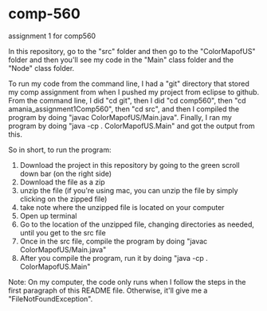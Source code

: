 # comp-560
assignment 1 for comp560

In this repository, go to the "src" folder and then go to the "ColorMapofUS" folder and then you'll see my code in the "Main" class folder and the "Node" class folder.


To run my code from the command line, I had a "git" directory that stored my comp assignment from when I pushed my project from eclipse to github. From the command line, I did "cd git", then I did "cd comp560", then "cd amania_assignment1Comp560", then "cd src", and then I compiled the program by doing "javac ColorMapofUS/Main.java". Finally, I ran my program by doing "java -cp . ColorMapofUS.Main" and got the output from this.


So in short, to run the program:

1. Download the project in this repository by going to the green scroll down bar (on the right side)
2. Download the file as a zip
3. unzip the file (if you're using mac, you can unzip the file by simply clicking on the zipped file)
4. take note where the unzipped file is located on your computer
5. Open up terminal
6. Go to the location of the unzipped file, changing directories as needed, until you get to the src file
7. Once in the src file, compile the program by doing "javac ColorMapofUS/Main.java"
8. After you compile the program, run it by doing "java -cp . ColorMapofUS.Main"

Note: On my computer, the code only runs when I follow the steps in the first paragraph of this README file. Otherwise, it'll give me a "FileNotFoundException".
